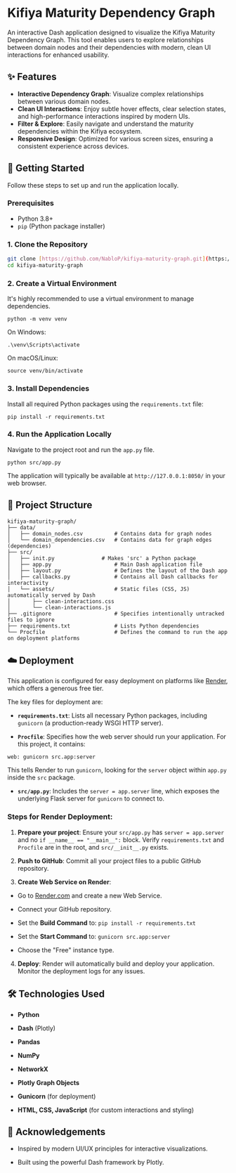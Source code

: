# Kifiya Maturity Dependency Graph

An interactive Dash application designed to visualize the Kifiya Maturity Dependency Graph. This tool enables users to explore relationships between domain nodes and their dependencies with modern, clean UI interactions for enhanced usability.

## ✨ Features

* **Interactive Dependency Graph**: Visualize complex relationships between various domain nodes.
* **Clean UI Interactions**: Enjoy subtle hover effects, clear selection states, and high-performance interactions inspired by modern UIs.
* **Filter & Explore**: Easily navigate and understand the maturity dependencies within the Kifiya ecosystem.
* **Responsive Design**: Optimized for various screen sizes, ensuring a consistent experience across devices.

## 🚀 Getting Started

Follow these steps to set up and run the application locally.

### Prerequisites

* Python 3.8+
* `pip` (Python package installer)

### 1. Clone the Repository

```bash
git clone [https://github.com/NabloP/kifiya-maturity-graph.git](https://github.com/NabloP/kifiya-maturity-graph.git)
cd kifiya-maturity-graph
```

### 2. Create a Virtual Environment

It's highly recommended to use a virtual environment to manage dependencies.

```
python -m venv venv
```

On Windows:
```
.\venv\Scripts\activate
```

On macOS/Linux:
```
source venv/bin/activate
```

### 3. Install Dependencies

Install all required Python packages using the `requirements.txt` file:

```
pip install -r requirements.txt
```

### 4. Run the Application Locally

Navigate to the project root and run the `app.py` file.

```
python src/app.py
```

The application will typically be available at `http://127.0.0.1:8050/` in your web browser.

## 📁 Project Structure

```
kifiya-maturity-graph/
├── data/
│   ├── domain_nodes.csv          # Contains data for graph nodes
│   └── domain_dependencies.csv   # Contains data for graph edges (dependencies)
├── src/
│   ├── init.py               # Makes 'src' a Python package
│   ├── app.py                    # Main Dash application file
│   ├── layout.py                 # Defines the layout of the Dash app
│   ├── callbacks.py              # Contains all Dash callbacks for interactivity
│   └── assets/                   # Static files (CSS, JS) automatically served by Dash
│       ├── clean-interactions.css
│       └── clean-interactions.js
├── .gitignore                    # Specifies intentionally untracked files to ignore
├── requirements.txt              # Lists Python dependencies
└── Procfile                      # Defines the command to run the app on deployment platforms
```

## ☁️ Deployment

This application is configured for easy deployment on platforms like [Render](https://render.com/), which offers a generous free tier.

The key files for deployment are:

* **`requirements.txt`**: Lists all necessary Python packages, including `gunicorn` (a production-ready WSGI HTTP server).

* **`Procfile`**: Specifies how the web server should run your application. For this project, it contains:

```
web: gunicorn src.app:server
```

This tells Render to run `gunicorn`, looking for the `server` object within `app.py` inside the `src` package.

* **`src/app.py`**: Includes the `server = app.server` line, which exposes the underlying Flask server for `gunicorn` to connect to.

### Steps for Render Deployment:

1. **Prepare your project**: Ensure your `src/app.py` has `server = app.server` and no `if __name__ == "__main__":` block. Verify `requirements.txt` and `Procfile` are in the root, and `src/__init__.py` exists.

2. **Push to GitHub**: Commit all your project files to a public GitHub repository.

3. **Create Web Service on Render**:

 * Go to [Render.com](https://render.com/) and create a new Web Service.

 * Connect your GitHub repository.

 * Set the **Build Command** to: `pip install -r requirements.txt`

 * Set the **Start Command** to: `gunicorn src.app:server`

 * Choose the "Free" instance type.

4. **Deploy**: Render will automatically build and deploy your application. Monitor the deployment logs for any issues.

## 🛠️ Technologies Used

* **Python**

* **Dash** (Plotly)

* **Pandas**

* **NumPy**

* **NetworkX**

* **Plotly Graph Objects**

* **Gunicorn** (for deployment)

* **HTML, CSS, JavaScript** (for custom interactions and styling)

## 🙏 Acknowledgements

* Inspired by modern UI/UX principles for interactive visualizations.

* Built using the powerful Dash framework by Plotly.